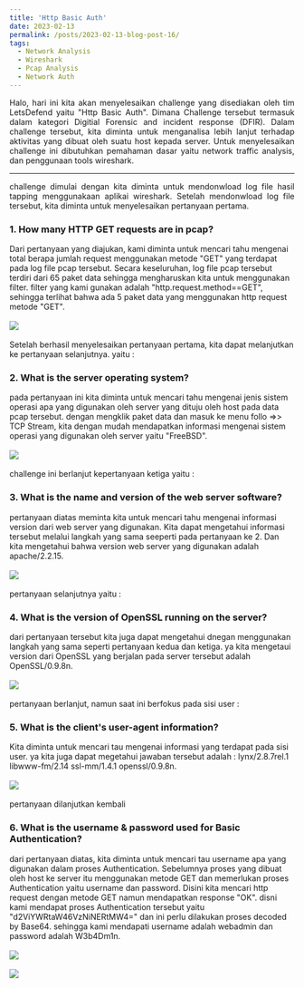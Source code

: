 ```yaml
---
title: 'Http Basic Auth'
date: 2023-02-13
permalink: /posts/2023-02-13-blog-post-16/
tags:
  - Network Analysis
  - Wireshark
  - Pcap Analysis
  - Network Auth
---
```

<p style="text-align: justify;">
   Halo, hari ini kita akan menyelesaikan challenge yang disediakan oleh tim LetsDefend yaitu "Http Basic Auth". Dimana Challenge tersebut termasuk dalam kategori Digitial Forensic and incident response (DFIR). Dalam challenge tersebut, kita diminta untuk menganalisa lebih lanjut terhadap aktivitas yang dibuat oleh suatu host kepada server. Untuk menyelesaikan challenge ini dibutuhkan pemahaman dasar yaitu network traffic analysis, dan penggunaan tools wireshark. 
</p>

---
<p style="text-align: justify;">
   challenge dimulai dengan kita diminta untuk mendonwload log file hasil tapping menggunakaan aplikai wireshark. Setelah mendonwload log file tersebut, kita diminta untuk menyelesaikan pertanyaan pertama.
  <h3>1. How many HTTP GET requests are in pcap? </h3> 
  Dari pertanyaan yang diajukan, kami diminta untuk mencari tahu mengenai total berapa jumlah request menggunakan metode "GET" yang terdapat pada log file pcap tersebut. Secara keseluruhan, log file pcap tersebut terdiri dari 65 paket data sehingga mengharuskan kita untuk menggunakan filter. filter yang kami gunakan adalah "http.request.method==GET", sehingga terlihat bahwa ada 5 paket data yang menggunakan http request metode "GET". 
  <br><br>
  <img src="https://user-images.githubusercontent.com/43168046/218406403-fa88b709-e001-40c6-9934-6832fa5a4a4e.png">
  <br><br>
Setelah berhasil menyelesaikan pertanyaan pertama, kita dapat melanjutkan ke pertanyaan selanjutnya. yaitu :
<h3>2. What is the server operating system?</h3>
pada pertanyaan ini kita diminta untuk mencari tahu mengenai jenis sistem operasi apa yang digunakan oleh server yang dituju oleh host pada data pcap tersebut. dengan mengklik paket data dan masuk ke menu follo =>> TCP Stream, kita dengan mudah mendapatkan informasi mengenai sistem operasi yang digunakan oleh server yaitu "FreeBSD".
<br><br>
<img src="https://user-images.githubusercontent.com/43168046/218407963-f1fe6535-1ce3-44ab-8339-dea85c444432.png">
<br><br>
challenge ini berlanjut kepertanyaan ketiga yaitu :
<h3>3. What is the name and version of the web server software?</h3>
pertanyaan diatas meminta kita untuk mencari tahu mengenai informasi version dari web server yang digunakan. Kita dapat mengetahui informasi tersebut melalui langkah yang sama seeperti pada pertanyaan ke 2. Dan kita mengetahui bahwa version  web server yang digunakan adalah apache/2.2.15.
<br><br>
<img src="https://user-images.githubusercontent.com/43168046/218409471-2108f1de-ceb1-45ce-b9ab-7c597f12f6cf.png">
<br><br>
pertanyaan selanjutnya yaitu : 
<h3>4. What is the version of OpenSSL running on the server?</h3>
dari pertanyaan tersebut kita juga dapat mengetahui dnegan menggunakan langkah yang sama seperti pertanyaan kedua dan ketiga. ya kita mengetaui version dari OpenSSL yang berjalan pada server tersebut adalah OpenSSL/0.9.8n.
<br><br>
<img src="https://user-images.githubusercontent.com/43168046/218410767-c10053a8-fc2a-49d8-b43b-1074ddec985f.png">
<br><br>
pertanyaan berlanjut, namun saat ini berfokus pada sisi user :
<h3>5. What is the client's user-agent information?</h3>
Kita diminta untuk mencari tau mengenai informasi yang terdapat pada sisi user. ya kita juga dapat megetahui jawaban tersebut adalah : lynx/2.8.7rel.1 libwww-fm/2.14 ssl-mm/1.4.1 openssl/0.9.8n. 
<br><br>
<img src="https://user-images.githubusercontent.com/43168046/218411406-eec655e8-285d-4edf-af42-fc4c60c3f87f.png">
<br><br>
pertanyaan dilanjutkan kembali 
<h3>6. What is the username & password used for Basic Authentication?</h3>
dari pertanyaan diatas, kita diminta untuk mencari tau username apa yang digunakan dalam proses Authentication. Sebelumnya proses yang dibuat oleh host ke server itu menggunakan metode GET dan memerlukan proses Authentication yaitu username dan password. Disini kita mencari http request dengan metode GET namun mendapatkan response "OK". disni kami mendapat proses Authentication tersebut yaitu "d2ViYWRtaW46VzNiNERtMW4=" dan ini perlu dilakukan proses decoded by Base64. sehingga kami mendapati username adalah webadmin dan password adalah W3b4Dm1n.
<br><br>
<img src="https://user-images.githubusercontent.com/43168046/218495112-66c214f7-e7ac-438c-9b8d-ec7eefd9d2cc.png">
<br><br>
<img src="https://user-images.githubusercontent.com/43168046/218495589-45102214-68d9-49f7-a260-a38e78dda552.png">
</p>